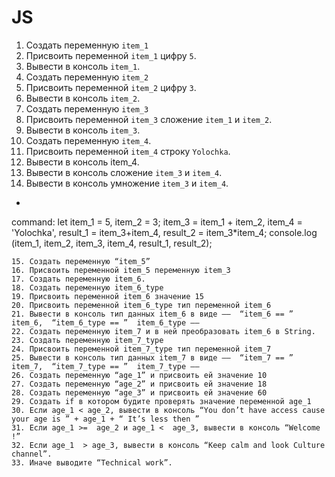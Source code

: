 # JS
1. Создать переменную `item_1`
2. Присвоить переменной `item_1` цифру `5`.
3. Вывести в консоль `item_1`.
4. Создать переменную `item_2`
5. Присвоить переменной `item_2` цифру `3`.
6. Вывести в консоль `item_2`.
7. Создать переменную `item_3`
8. Присвоить переменной `item_3` сложение `item_1` и `item_2`.
9. Вывести в консоль `item_3`.
10. Создать переменную `item_4`.
11. Присвоить переменной `item_4` строку `Yolochka`.
12. Вывести в консоль item_4.
13. Вывести в консоль сложение `item_3` и `item_4`.
14. Вывести в консоль умножение `item_3` и `item_4`.
* ```javascript
command: let item_1 = 5,
    item_2 = 3;
    item_3 = item_1 + item_2,
    item_4 = 'Yolochka',
    result_1 = item_3+item_4,
    result_2 = item_3*item_4;
    console.log (item_1, item_2, item_3, item_4, result_1, result_2);
```
15. Создать переменную “item_5”
16. Присвоить переменной item_5 переменную item_3
17. Создать переменную item_6.
18. Создать переменную item_6_type
19. Присвоить переменной item_6 значение 15
20. Присвоить переменной item_6_type тип переменной item_6
21. Вывести в консоль тип данных item_6 в виде ——  “item_6 == ”  item_6,  “item_6_type == ”  item_6_type ——  
22. Создать переменную item_7 и в ней преобразовать item_6 в String.
23. Создать переменную item_7_type
24. Присвоить переменной item_7_type тип переменной item_7
25. Вывести в консоль тип данных item_7 в виде ——  “item_7 == ”  item_7,  “item_7_type == ”  item_7_type ——  
26. Создать переменную “age_1” и присвоить ей значение 10
27. Создать переменную “age_2” и присвоить ей значение 18
28. Создать переменную “age_3” и присвоить ей значение 60
29. Создать if в котором будите проверять значение переменной age_1
30. Если age_1 < age_2, вывести в консоль “You don’t have access cause your age is ” + age_1 + “ It’s less then ”
31. Если age_1 >=  age_2 и age_1 <  age_3, вывести в консоль “Welcome  !”
32. Если age_1  > age_3, вывести в консоль “Keep calm and look Culture channel”.
33. Иначе выводите “Technical work”.